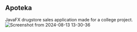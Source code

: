 ## Apoteka
JavaFX drugstore sales application made for a college project.
![Screenshot from 2024-08-13 13-30-36](https://github.com/user-attachments/assets/21588910-fa77-40be-87c3-ddb5291946ab)
